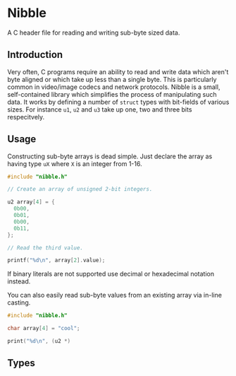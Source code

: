 # Nibble

A C header file for reading and writing sub-byte sized data.


## Introduction

Very often, C programs require an ability to read and write data which aren't byte aligned or which take up less than a single byte. This is particularly common in video/image codecs and network protocols. Nibble is a small, self-contained library which simplifies the process of manipulating such data. It works by defining a number of `struct` types with bit-fields of various sizes. For instance `u1`, `u2` and `u3` take up one, two and three bits respecitvely. 


## Usage

Constructing sub-byte arrays is dead simple. Just declare the array as having type `uX` where `X` is an integer from 1-16.

```c
#include "nibble.h"

// Create an array of unsigned 2-bit integers.

u2 array[4] = {
  0b00,
  0b01,
  0b00,
  0b11,
};

// Read the third value.

printf("%d\n", array[2].value);
```

If binary literals are not supported use decimal or hexadecimal notation instead.

You can also easily read sub-byte values from an existing array via in-line casting.

```c
#include "nibble.h"

char array[4] = "cool";

print("%d\n", (u2 *)
```


## Types

